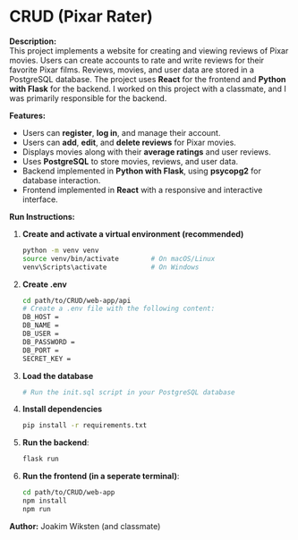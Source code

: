 # CRUD (Pixar Rater)

**Description:**  
This project implements a website for creating and viewing reviews of Pixar movies. Users can create accounts to rate and write reviews for their favorite Pixar films. Reviews, movies, and user data are stored in a PostgreSQL database. The project uses **React** for the frontend and **Python with Flask** for the backend. I worked on this project with a classmate, and I was primarily responsible for the backend.


**Features:**  
- Users can **register**, **log in**, and manage their account.  
- Users can **add**, **edit**, and **delete reviews** for Pixar movies.  
- Displays movies along with their **average ratings** and user reviews.  
- Uses **PostgreSQL** to store movies, reviews, and user data.  
- Backend implemented in **Python with Flask**, using **psycopg2** for database interaction.  
- Frontend implemented in **React** with a responsive and interactive interface.
  
**Run Instructions:**
  
1. **Create and activate a virtual environment (recommended)**
   ```bash
   python -m venv venv
   source venv/bin/activate        # On macOS/Linux  
   venv\Scripts\activate           # On Windows
2. **Create .env**
   ```bash
   cd path/to/CRUD/web-app/api
   # Create a .env file with the following content:
   DB_HOST = 
   DB_NAME = 
   DB_USER = 
   DB_PASSWORD = 
   DB_PORT = 
   SECRET_KEY =

3. **Load the database**
   ```bash
   # Run the init.sql script in your PostgreSQL database

4. **Install dependencies**
   ```bash
   pip install -r requirements.txt

5. **Run the backend**:
   ```bash
   flask run
6. **Run the frontend (in a seperate terminal)**:
   ```bash
   cd path/to/CRUD/web-app
   npm install
   npm run


**Author:** 
Joakim Wiksten (and classmate)
